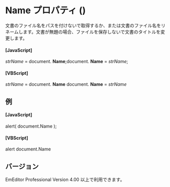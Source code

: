 # Name プロパティ ()

文書のファイル名をパスを付けないで取得するか、または文書のファイル名をリネームします。文書が無題の場合、ファイルを保存しないで文書のタイトルを変更します。

#### \[JavaScript\]

_strName_ = document. **Name**;document. **Name** = _strName_;

#### \[VBScript\]

_strName_ = document. **Name** document. **Name** = _strName_

## 例

#### \[JavaScript\]

alert( document.Name );

#### \[VBScript\]

alert document.Name

## バージョン

EmEditor Professional Version 4.00 以上で利用できます。

